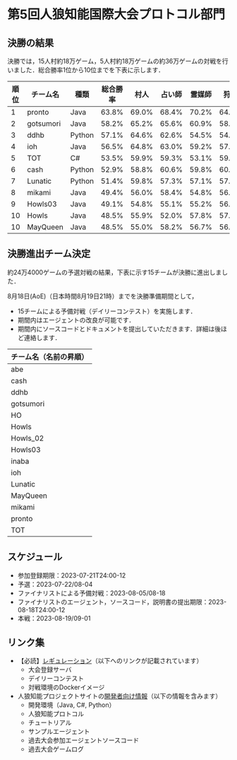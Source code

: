 # 第5回人狼知能国際大会プロトコル部門

## 決勝の結果
決勝では，15人村約18万ゲーム，5人村約18万ゲームの約36万ゲームの対戦を行いました．総合勝率1位から10位までを下表に示します．

| 順位 | チーム名 | 種類 | 総合勝率 | 村人 | 占い師 | 霊媒師 | 狩人 | 人狼 | 裏切り者 |
| --- | --- | --- | --- | --- | --- | --- | --- | --- | --- | 
1|pronto|Java|63.8%|69.0%|68.4%|70.2%|64.7%|60.9%|43.1%
2|gotsumori|Java|58.2%|65.2%|65.6%|60.9%|58.6%|46.3%|42.6%
3|ddhb|Python|57.1%|64.6%|62.6%|54.5%|54.0%|41.6%|48.9%
4|ioh|Java|56.5%|64.8%|63.0%|59.2%|57.4%|41.3%|42.5%
5|TOT|C#|53.5%|59.9%|59.3%|53.1%|59.5%|42.9%|40.4%
6|cash|Python|52.9%|58.8%|60.6%|59.8%|60.3%|39.3%|41.5%
7|Lunatic|Python|51.4%|59.8%|57.3%|57.1%|57.6%|32.9%|42.1%
8|mikami|Java|49.4%|56.0%|58.4%|54.8%|56.3%|34.2%|38.5%
9|Howls03|Java|49.1%|54.8%|55.1%|55.2%|56.5%|39.5%|36.1%
10|Howls|Java|48.5%|55.9%|52.0%|57.8%|57.1%|36.1%|34.8%
10|MayQueen|Java|48.5%|55.0%|58.2%|56.7%|56.0%|31.6%|38.6%

## 決勝進出チーム決定
約24万4000ゲームの予選対戦の結果，下表に示す15チームが決勝に進出しました．

8月18日(AoE)（日本時間8月19日21時）までを決勝準備期間として，
- 15チームによる予備対戦（デイリーコンテスト）を実施します．
- 期間内はエージェントの改良が可能です．
- 期間内にソースコードとドキュメントを提出していただきます．詳細は後ほど連絡します．

|チーム名（名前の昇順）|
| --- |
| abe |
| cash |
| ddhb |
| gotsumori |
| HO |
| Howls |
| Howls_02 |
| Howls03 |
| inaba |
| ioh |
| Lunatic |
| MayQueen |
| mikami |
| pronto |
| TOT |

## スケジュール
- 参加登録期限：2023-07-21T24:00-12
- 予選：2023-07-22/08-04
- ファイナリストによる予備対戦：2023-08-05/08-18
- ファイナリストのエージェント，ソースコード，説明書の提出期限：2023-08-18T24:00-12
- 本戦：2023-08-19/09-01

## リンク集

- 【必読】[レギュレーション](regulation.md)（以下へのリンクが記載されています）
  - 大会登録サーバ
  - デイリーコンテスト
  - 対戦環境のDockerイメージ
- 人狼知能プロジェクトサイトの[開発者向け情報](http://aiwolf.org/resource)（以下の情報を含みます）
  - 開発環境（Java, C#, Python）
  - 人狼知能プロトコル
  - チュートリアル
  - サンプルエージェント
  - 過去大会参加エージェントソースコード
  - 過去大会ゲームログ
